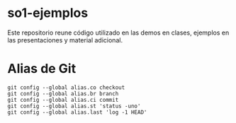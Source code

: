# so1-ejemplos

Este repositorio reune código utilizado en las demos en clases, ejemplos en las presentaciones y material adicional.



# Alias de Git

```
git config --global alias.co checkout
git config --global alias.br branch
git config --global alias.ci commit
git config --global alias.st 'status -uno'
git config --global alias.last 'log -1 HEAD'
```
